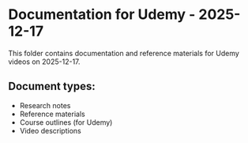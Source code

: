 # Documentation for Udemy - 2025-12-17

This folder contains documentation and reference materials for Udemy videos on 2025-12-17.

## Document types:
- Research notes
- Reference materials
- Course outlines (for Udemy)
- Video descriptions
